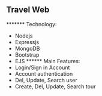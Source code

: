 ## Travel Web
******* Technology:
* Nodejs
* Expressjs
* MongoDB
* Bootstrap
* EJS
****** Main Features:
* Login/Sign in Account
* Account authentication
* Del, Update, Search user
* Create, Del, Update, Search tour 
